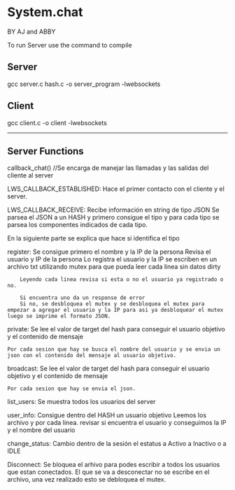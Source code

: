 # System.chat


BY AJ and ABBY


To run Server use the command to compile 

Server
---
gcc server.c hash.c -o server_program -lwebsockets 

Client
---
gcc client.c -o client -lwebsockets 



---
## Server Functions


callback_chat() //Se encarga de manejar las llamadas y las salidas del cliente al server


LWS_CALLBACK_ESTABLISHED: Hace el primer contacto con el cliente y el server.

LWS_CALLBACK_RECEIVE: Recibe información en string de tipo JSON 
Se parsea el JSON a un HASH y primero consigue el tipo y para cada tipo se parsea los componentes indicados de cada tipo.

En la siguiente parte se explica que hace si identifica el tipo 

register:
    Se consigue primero el nombre y la IP de la persona
        Revisa el usuario y IP de la persona 
        Lo registra el usuario y la IP se escriben en un archivo txt utilizando mutex para que pueda leer cada linea sin datos dirty

        Leyendo cada linea revisa si esta o no el usuario ya registrado o no.
        
        Si encuentra uno da un response de error
        Si no, se desbloquea el mutex y se desbloquea el mutex para empezar a agregar el usuario y la IP para asi ya desbloquear el mutex luego se imprime el formato JSON.

    
private: 
    Se lee el valor de target del hash para conseguir el usuario objetivo y el contenido de mensaje

    Por cada sesion que hay se busca el nombre del usuario y se envia un json con el contenido del mensaje al usuario objetivo.



broadcast: 
    Se lee el valor de target del hash para conseguir el usuario objetivo y el contenido de mensaje

    Por cada sesion que hay se envia el json.


list_users: 
    Se muestra todos los usuarios del server


user_info:
    Consigue dentro del HASH un usuario objetivo
    Leemos los archivo y por cada linea. revisar si encuentra el usuario y conseguimos la IP y el nombre del usuario


change_status:
    Cambio dentro de la sesión el estatus a Activo a Inactivo o a IDLE


Disconnect:
    Se bloquea el arhivo para podes escribir a todos los usuarios que estan conectados. El que se va a desconectar no se escribe en el archivo, una vez realizado esto se debloquea el mutex. 

    




